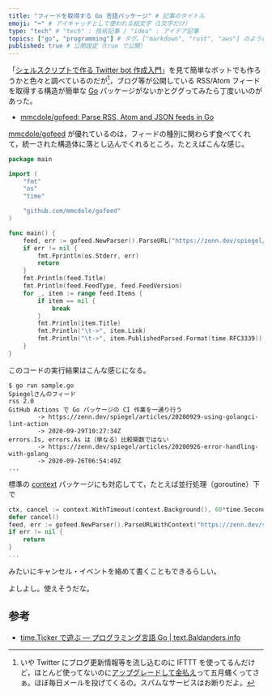 ```yaml
---
title: "フィードを取得する Go 言語パッケージ" # 記事のタイトル
emoji: "⌨" # アイキャッチとして使われる絵文字（1文字だけ）
type: "tech" # "tech" : 技術記事 / "idea" : アイデア記事
topics: ["go", "programming"] # タグ。["markdown", "rust", "aws"] のように指定する
published: true # 公開設定（true で公開）
---
```


「[シェルスクリプトで作る Twitter bot 作成入門](https://zenn.dev/mattn/books/bb181f3f4731920f29a5 "シェルスクリプトで作る Twitter bot 作成入門 | Zenn")」を見て簡単なボットでも作ろうかと色々と調べているのだが[^ifttt1]，ブログ等が公開している RSS/Atom フィードを取得する構造が簡単な [Go] パッケージがないかとググってみたら丁度いいのがあった。

[^ifttt1]: いや Twitter にブログ更新情報等を流し込むのに IFTTT を使ってるんだけど，ほとんど使ってないのに[アップグレードして金払え](https://forest.watch.impress.co.jp/docs/news/1278901.html "無償版“IFTTT”で利用可能なアプレットは3つまでに ～超過分は10月8日にアーカイブ - 窓の杜")って五月蝿くってさぁ。ほぼ毎日メールを投げてくるの。スパムなサービスはお断りだよ。

- [mmcdole/gofeed: Parse RSS, Atom and JSON feeds in Go][mmcdole/gofeed]

[mmcdole/gofeed] が優れているのは，フィードの種別に関わらず食べてくれて，統一された構造体に落とし込んでくれるところ。たとえばこんな感じ。

```go:sample.go
package main

import (
    "fmt"
    "os"
    "time"

    "github.com/mmcdole/gofeed"
)

func main() {
    feed, err := gofeed.NewParser().ParseURL("https://zenn.dev/spiegel/feed")
    if err != nil {
        fmt.Fprintln(os.Stderr, err)
        return
    }
    fmt.Println(feed.Title)
    fmt.Println(feed.FeedType, feed.FeedVersion)
    for _, item := range feed.Items {
        if item == nil {
            break
        }
        fmt.Println(item.Title)
        fmt.Println("\t->", item.Link)
        fmt.Println("\t->", item.PublishedParsed.Format(time.RFC3339))
    }
}
```

このコードの実行結果はこんな感じになる。

```
$ go run sample.go 
Spiegelさんのフィード
rss 2.0
GitHub Actions で Go パッケージの CI 作業を一通り行う
        -> https://zenn.dev/spiegel/articles/20200929-using-golangci-lint-action
        -> 2020-09-29T10:27:34Z
errors.Is, errors.As は（単なる）比較関数ではない
        -> https://zenn.dev/spiegel/articles/20200926-error-handling-with-golang
        -> 2020-09-26T06:54:49Z
...
```

標準の [context] パッケージにも対応してて，たとえば並行処理（goroutine）下で

```go
ctx, cancel := context.WithTimeout(context.Background(), 60*time.Second)
defer cancel()
feed, err := gofeed.NewParser().ParseURLWithContext("https://zenn.dev/spiegel/feed", ctx)
if err != nil {
    return
}
...
```

みたいにキャンセル・イベントを絡めて書くこともできるらしい。

よしよし。使えそうだな。

## 参考

- [time.Ticker で遊ぶ — プログラミング言語 Go | text.Baldanders.info](https://text.baldanders.info/golang/ticker/)

[Go]: https://golang.org/ "The Go Programming Language"
[context]: https://golang.org/pkg/context/ "context - The Go Programming Language"
[mmcdole/gofeed]: https://github.com/mmcdole/gofeed "mmcdole/gofeed: Parse RSS, Atom and JSON feeds in Go"
